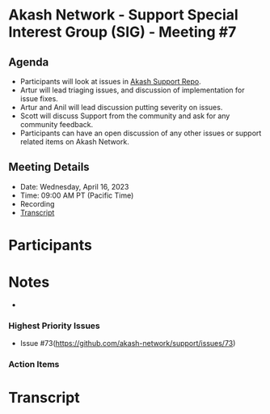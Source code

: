
# Akash Network - Support Special Interest Group (SIG) - Meeting #7

## Agenda

- Participants will look at issues in [Akash Support Repo](https://github.com/akash-network/support/issues). 
- Artur will lead triaging issues, and discussion of implementation for issue fixes.
- Artur and Anil will lead discussion putting severity on issues. 
- Scott will discuss Support from the community and ask for any community feedback. 
- Participants can have an open discussion of any other issues or support related items on Akash Network.

## Meeting Details

- Date: Wednesday, April 16, 2023
- Time: 09:00 AM PT (Pacific Time)
- Recording
- [Transcript](#transcript)

# Participants




# Notes

- 



### Highest Priority Issues

- Issue #73(https://github.com/akash-network/support/issues/73)


### Action Items




# **Transcript**
